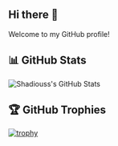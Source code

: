 ## Hi there 👋

Welcome to my GitHub profile!

## 📊 GitHub Stats
![Shadiouss's GitHub Stats](https://github-readme-stats.vercel.app/api?username=Shadiouss&show_icons=true&hide=contribs,prs&cache_seconds=86400&theme=blue-green)

## 🏆 GitHub Trophies
[![trophy](https://github-profile-trophy.vercel.app/?username=Shadiouss&theme=gruvbox)](https://github.com/ryo-ma/github-profile-trophy)




<!--
**Shadiouss/Shadiouss** is a ✨ _special_ ✨ repository because its `README.md` (this file) appears on your GitHub profile.

Here are some ideas to get you started:

- 🔭 I’m currently working on ...
- 🌱 I’m currently learning ...
- 👯 I’m looking to collaborate on ...
- 🤔 I’m looking for help with ...
- 💬 Ask me about ...
- 📫 How to reach me: ...
- 😄 Pronouns: ...
- ⚡ Fun fact: ...
-->
